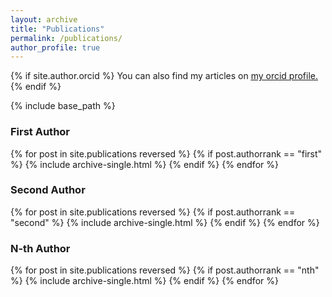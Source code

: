 ```yaml
---
layout: archive
title: "Publications"
permalink: /publications/
author_profile: true
---
```


{% if site.author.orcid %}
  You can also find my articles on <u><a href="{{site.author.orcid}}">my orcid profile</a>.</u>
{% endif %}


{% include base_path %}

### First Author
{% for post in site.publications reversed %}
    {% if post.authorrank == "first" %}
      {% include archive-single.html %}
    {% endif %}
{% endfor %}

### Second Author
{% for post in site.publications reversed %}
    {% if post.authorrank == "second" %}
      {% include archive-single.html %}
    {% endif %}
{% endfor %}


### N-th Author
{% for post in site.publications reversed %}
    {% if post.authorrank == "nth" %}
      {% include archive-single.html %}
    {% endif %}
{% endfor %}

